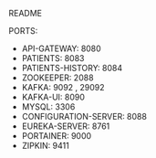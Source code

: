 
README


PORTS:
   - API-GATEWAY: 8080
   - PATIENTS: 8083
   - PATIENTS-HISTORY: 8084
   - ZOOKEEPER: 2088
   - KAFKA: 9092 , 29092
   - KAFKA-UI: 8090
   - MYSQL: 3306
   - CONFIGURATION-SERVER: 8088
   - EUREKA-SERVER: 8761
   - PORTAINER: 9000
   - ZIPKIN: 9411

  
